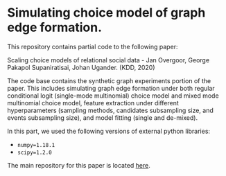 # Simulating choice model of graph edge formation.

This repository contains partial code to the following paper:

Scaling choice models of relational social data - Jan Overgoor, George Pakapol Supaniratisai, Johan Ugander. (KDD, 2020)

The code base contains the synthetic graph experiments portion of the paper. This includes simulating graph edge formation under both regular conditional logit (single-mode multinomial) choice model and mixed mode multinomial choice model, feature extraction under different hyperparameters (sampling methods, candidates subsampling size, and events subsampling size), and model fitting (single and de-mixed).

In this part, we used the following versions of external python libraries:

- `numpy=1.18.1`
- `scipy=1.2.0`

The main repository for this paper is located <a href="https://github.com/janovergoor/choose2grow">here</a>.
